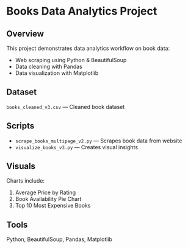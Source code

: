 # Books Data Analytics Project

## Overview
This project demonstrates data analytics workflow on book data:
- Web scraping using Python & BeautifulSoup
- Data cleaning with Pandas
- Data visualization with Matplotlib

## Dataset
`books_cleaned_v3.csv` — Cleaned book dataset

## Scripts
- `scrape_books_multipage_v2.py` — Scrapes book data from website
- `visualize_books_v3.py` — Creates visual insights

## Visuals
Charts include:
1. Average Price by Rating
2. Book Availability Pie Chart
3. Top 10 Most Expensive Books

## Tools
Python, BeautifulSoup, Pandas, Matplotlib
